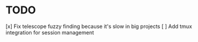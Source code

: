 # TODO

[x] Fix telescope fuzzy finding because it's slow in big projects
[ ] Add tmux integration for session management
